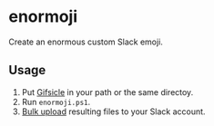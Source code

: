 # enormoji
Create an enormous custom Slack emoji.

## Usage

1. Put [Gifsicle](https://www.lcdf.org/gifsicle/) in your path or the same directoy.
2. Run `enormoji.ps1`.
3. [Bulk upload](https://github.com/Fauntleroy/neutral-face-emoji-tools) resulting files to your Slack account.